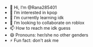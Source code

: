 - 👋 Hi, I’m @Rana285401
- 👀 I’m interested in kpop
- 🌱 I’m currently learning idk
- 💞️ I’m looking to collaborate on roblox
- 📫 How to reach me idk guess
- 😄 Pronouns: her/she no other genders
- ⚡ Fun fact: don't ask me

<!---
Rana285401/Rana285401 is a ✨ special ✨ repository because its `README.md` (this file) appears on your GitHub profile.
You can click the Preview link to take a look at your changes.
--->
